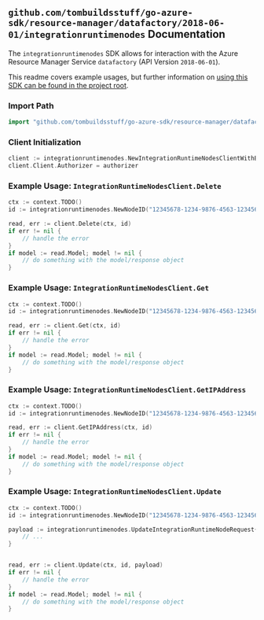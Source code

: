 
## `github.com/tombuildsstuff/go-azure-sdk/resource-manager/datafactory/2018-06-01/integrationruntimenodes` Documentation

The `integrationruntimenodes` SDK allows for interaction with the Azure Resource Manager Service `datafactory` (API Version `2018-06-01`).

This readme covers example usages, but further information on [using this SDK can be found in the project root](https://github.com/tombuildsstuff/go-azure-sdk/tree/main/docs).

### Import Path

```go
import "github.com/tombuildsstuff/go-azure-sdk/resource-manager/datafactory/2018-06-01/integrationruntimenodes"
```


### Client Initialization

```go
client := integrationruntimenodes.NewIntegrationRuntimeNodesClientWithBaseURI("https://management.azure.com")
client.Client.Authorizer = authorizer
```


### Example Usage: `IntegrationRuntimeNodesClient.Delete`

```go
ctx := context.TODO()
id := integrationruntimenodes.NewNodeID("12345678-1234-9876-4563-123456789012", "example-resource-group", "factoryValue", "integrationRuntimeValue", "nodeValue")

read, err := client.Delete(ctx, id)
if err != nil {
	// handle the error
}
if model := read.Model; model != nil {
	// do something with the model/response object
}
```


### Example Usage: `IntegrationRuntimeNodesClient.Get`

```go
ctx := context.TODO()
id := integrationruntimenodes.NewNodeID("12345678-1234-9876-4563-123456789012", "example-resource-group", "factoryValue", "integrationRuntimeValue", "nodeValue")

read, err := client.Get(ctx, id)
if err != nil {
	// handle the error
}
if model := read.Model; model != nil {
	// do something with the model/response object
}
```


### Example Usage: `IntegrationRuntimeNodesClient.GetIPAddress`

```go
ctx := context.TODO()
id := integrationruntimenodes.NewNodeID("12345678-1234-9876-4563-123456789012", "example-resource-group", "factoryValue", "integrationRuntimeValue", "nodeValue")

read, err := client.GetIPAddress(ctx, id)
if err != nil {
	// handle the error
}
if model := read.Model; model != nil {
	// do something with the model/response object
}
```


### Example Usage: `IntegrationRuntimeNodesClient.Update`

```go
ctx := context.TODO()
id := integrationruntimenodes.NewNodeID("12345678-1234-9876-4563-123456789012", "example-resource-group", "factoryValue", "integrationRuntimeValue", "nodeValue")

payload := integrationruntimenodes.UpdateIntegrationRuntimeNodeRequest{
	// ...
}


read, err := client.Update(ctx, id, payload)
if err != nil {
	// handle the error
}
if model := read.Model; model != nil {
	// do something with the model/response object
}
```
